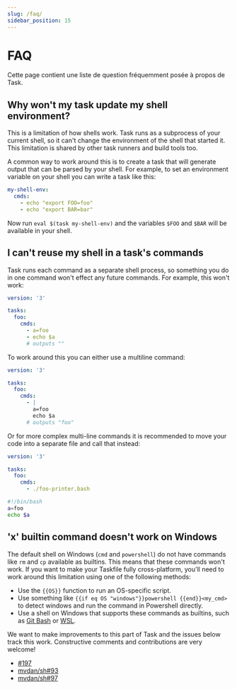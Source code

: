 ```yaml
---
slug: /faq/
sidebar_position: 15
---
```


# FAQ

Cette page contient une liste de question fréquemment posée à propos de Task.

## Why won't my task update my shell environment?

This is a limitation of how shells work. Task runs as a subprocess of your current shell, so it can't change the environment of the shell that started it. This limitation is shared by other task runners and build tools too.

A common way to work around this is to create a task that will generate output that can be parsed by your shell. For example, to set an environment variable on your shell you can write a task like this:

```yaml
my-shell-env:
  cmds:
    - echo "export FOO=foo"
    - echo "export BAR=bar"
```

Now run `eval $(task my-shell-env)` and the variables `$FOO` and `$BAR` will be available in your shell.

## I can't reuse my shell in a task's commands

Task runs each command as a separate shell process, so something you do in one command won't effect any future commands. For example, this won't work:

```yaml
version: '3'

tasks:
  foo:
    cmds:
      - a=foo
      - echo $a
      # outputs ""
```

To work around this you can either use a multiline command:

```yaml
version: '3'

tasks:
  foo:
    cmds:
      - |
        a=foo
        echo $a
      # outputs "foo"
```

Or for more complex multi-line commands it is recommended to move your code into a separate file and call that instead:

```yaml
version: '3'

tasks:
  foo:
    cmds:
      - ./foo-printer.bash
```

```bash
#!/bin/bash
a=foo
echo $a
```

## 'x' builtin command doesn't work on Windows

The default shell on Windows (`cmd` and `powershell`) do not have commands like `rm` and `cp` available as builtins. This means that these commands won't work. If you want to make your Taskfile fully cross-platform, you'll need to work around this limitation using one of the following methods:

- Use the `{{OS}}` function to run an OS-specific script.
- Use something like `{{if eq OS "windows"}}powershell {{end}}<my_cmd>` to detect windows and run the command in Powershell directly.
- Use a shell on Windows that supports these commands as builtins, such as [Git Bash][git-bash] or [WSL][wsl].

We want to make improvements to this part of Task and the issues below track this work. Constructive comments and contributions are very welcome!

- [#197](https://github.com/go-task/task/issues/197)
- [mvdan/sh#93](https://github.com/mvdan/sh/issues/93)
- [mvdan/sh#97](https://github.com/mvdan/sh/issues/97)

<!-- prettier-ignore-start -->

<!-- prettier-ignore-end -->
[git-bash]: https://gitforwindows.org/
[wsl]: https://learn.microsoft.com/en-us/windows/wsl/install
